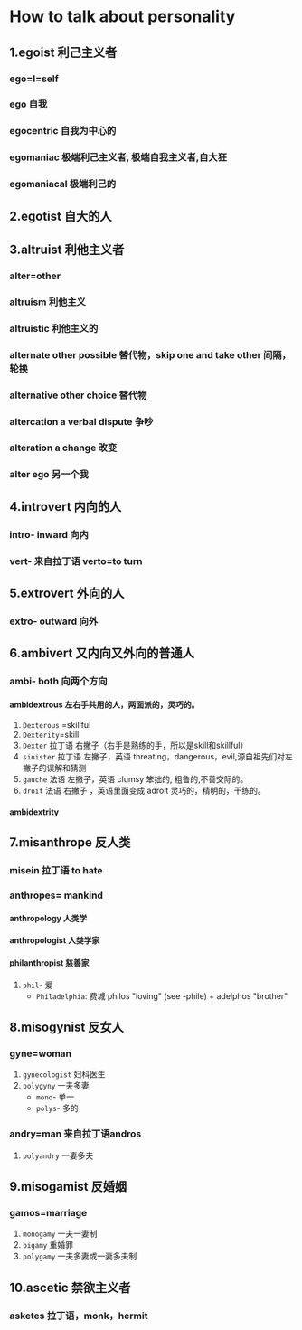 # How to talk about personality

## 1.egoist           利己主义者

### ego=I=self

### ego                      自我

### egocentric           自我为中心的

### egomaniac          极端利己主义者, 极端自我主义者,自大狂
### egomaniacal       极端利己的
## 2.egotist          自大的人
## 3.altruist          利他主义者
### alter=other
### altruism                 利他主义
### altruistic                利他主义的
### alternate               other possible 替代物，skip one and take other 间隔，轮换
### alternative            other choice   替代物            
### altercation            a verbal dispute 争吵
### alteration              a change 改变
### alter ego               另一个我

## 4.introvert        内向的人
### intro-              inward   向内
### vert-               来自拉丁语 verto=to turn
## 5.extrovert       外向的人
### extro-             outward 向外
## 6.ambivert       又内向又外向的普通人
### ambi-             both       向两个方向
#### ambidextrous 左右手共用的人，两面派的，灵巧的。
1. `Dexterous` =skillful
2. `Dexterity`=skill
3. `Dexter` 拉丁语 右撇子（右手是熟练的手，所以是skill和skillful）  
4. `sinister` 拉丁语 左撇子，英语 threating，dangerous，evil,源自祖先们对左撇子的误解和猜测
5. `gauche` 法语 左撇子，英语 clumsy 笨拙的, 粗鲁的,不善交际的。
6. `droit` 法语 右撇子 ，英语里面变成 adroit 灵巧的，精明的，干练的。 


#### ambidextrity
## 7.misanthrope 反人类
### misein 拉丁语 to hate
### anthropes= mankind  
#### anthropology 人类学
#### anthropologist 人类学家
#### philanthropist 慈善家
1. `phil`- 爱
    - `Philadelphia`: 费城 philos "loving" (see -phile) + adelphos "brother"

        
## 8.misogynist    反女人
### gyne=woman
1. `gynecologist` 妇科医生
2. `polygyny` 一夫多妻
    - `mono`-  单一
    - `polys`- 多的
### andry=man   来自拉丁语andros    
1. `polyandry` 一妻多夫


## 9.misogamist   反婚姻    
### gamos=marriage 

1. `monogamy` 一夫一妻制
2. `bigamy` 重婚罪 
3. `polygamy` 一夫多妻或一妻多夫制

## 10.ascetic        禁欲主义者

### asketes 拉丁语，monk，hermit



